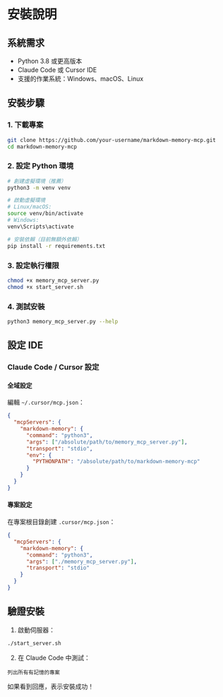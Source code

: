 # 安裝說明

## 系統需求

- Python 3.8 或更高版本
- Claude Code 或 Cursor IDE
- 支援的作業系統：Windows、macOS、Linux

## 安裝步驟

### 1. 下載專案

```bash
git clone https://github.com/your-username/markdown-memory-mcp.git
cd markdown-memory-mcp
```

### 2. 設定 Python 環境

```bash
# 創建虛擬環境（推薦）
python3 -m venv venv

# 啟動虛擬環境
# Linux/macOS:
source venv/bin/activate
# Windows:
venv\Scripts\activate

# 安裝依賴（目前無額外依賴）
pip install -r requirements.txt
```

### 3. 設定執行權限

```bash
chmod +x memory_mcp_server.py
chmod +x start_server.sh
```

### 4. 測試安裝

```bash
python3 memory_mcp_server.py --help
```

## 設定 IDE

### Claude Code / Cursor 設定

#### 全域設定
編輯 `~/.cursor/mcp.json`：

```json
{
  "mcpServers": {
    "markdown-memory": {
      "command": "python3",
      "args": ["/absolute/path/to/memory_mcp_server.py"],
      "transport": "stdio",
      "env": {
        "PYTHONPATH": "/absolute/path/to/markdown-memory-mcp"
      }
    }
  }
}
```

#### 專案設定
在專案根目錄創建 `.cursor/mcp.json`：

```json
{
  "mcpServers": {
    "markdown-memory": {
      "command": "python3",
      "args": ["./memory_mcp_server.py"],
      "transport": "stdio"
    }
  }
}
```

## 驗證安裝

1. 啟動伺服器：
```bash
./start_server.sh
```

2. 在 Claude Code 中測試：
```
列出所有有記憶的專案
```

如果看到回應，表示安裝成功！